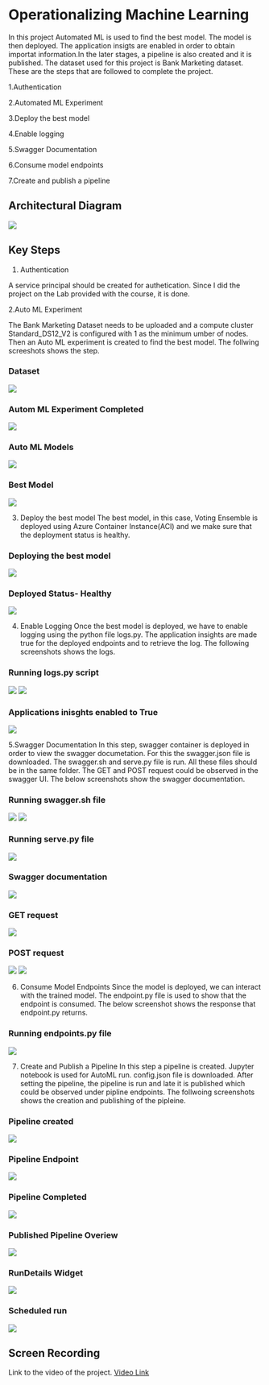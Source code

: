 # Operationalizing Machine Learning

In this project Automated ML is used to find the best model. The model is then deployed. The application insigts are enabled in order to obtain importat information.In the later stages, a pipeline is also created and it is published. The dataset used for this project is Bank Marketing dataset. These are the steps that are followed to complete the project.

1.Authentication

2.Automated ML Experiment

3.Deploy the best model

4.Enable logging

5.Swagger Documentation

6.Consume model endpoints

7.Create and publish a pipeline



## Architectural Diagram
<img src="./Screenshots/bloc.jpg" />

## Key Steps

1. Authentication

A service principal should be created for authetication. Since I did the project on the Lab provided with the course, it is done.

2.Auto ML Experiment

The Bank Marketing Dataset needs to be uploaded and a compute cluster  Standard_DS12_V2 is configured with 1 as the minimum umber of nodes. Then an Auto ML experiment is created to find the best model. The follwing screeshots shows the step.

### Dataset
<img src="./Screenshots/registered dataset.jpg" />

### Autom ML Experiment Completed
<img src="./Screenshots/expt completed.jpg" />

### Auto ML Models
<img src="./Screenshots/automl run.jpg" />

### Best Model
<img src="./Screenshots/best model.jpg" />

3. Deploy the best model
The best model, in this case, Voting Ensemble is deployed using Azure Container Instance(ACI) and we make sure that the deployment status is healthy.

### Deploying the best model
<img src="./Screenshots/best model deploy.jpg" />

### Deployed Status- Healthy
<img src="./Screenshots/deployed best model.jpg" />

4. Enable Logging 
Once the best model is deployed, we have to enable logging using the python file logs.py. The application insights are made true for the deployed endpoints and to retrieve the log. The following screenshots shows the logs.

### Running logs.py script
<img src="./Screenshots/logs.py1.jpg" />
<img src="./Screenshots/logs.py2.jpg" />

### Applications inisghts enabled to True
<img src="./Screenshots/apps insights true.jpg" />

5.Swagger Documentation 
In this step, swagger container is deployed in order to view the swagger documetation. For this the swagger.json file is downloaded. The swagger.sh and serve.py file is run. All these files should be in the same folder. The GET and POST request could be observed in the swagger UI. The below screenshots show the swagger documentation.

### Running swagger.sh file
<img src="./Screenshots/swager.sh1.jpg" />
<img src="./Screenshots/swagger.sh3.jpg" />

### Running serve.py file
<img src="./Screenshots/serve.py.jpg" />

### Swagger documentation
<img src="./Screenshots/swagger.jpg" />

### GET request
<img src="./Screenshots/get.jpg" />

### POST request
<img src="./Screenshots/post.jpg" />
<img src="./Screenshots/post2.jpg" />

6. Consume Model Endpoints
Since the model is deployed, we can interact with the trained model. The endpoint.py file is used to show that the endpoint is consumed. The below screenshot shows the response that endpoint.py returns.

### Running endpoints.py file
<img src="./Screenshots/enpoint.py.jpg" />

7. Create and Publish a Pipeline
In this step a pipeline is created. Jupyter notebook is used for AutoML run. config.json file is downloaded. After setting the pipeline, the pipeline is run and late it is published which could be observed under pipline endpoints. The follwoing screenshots shows the creation and publishing of the pipleine.

### Pipeline created
<img src="./Screenshots/pipeline running.jpg" />

### Pipeline Endpoint
<img src="./Screenshots/pipeline endpoint.jpg" />

### Pipeline Completed
<img src="./Screenshots/pipeline completed.jpg" />

### Published Pipeline Overiew
<img src="./Screenshots/rest edpoitactive.jpg" />

### RunDetails Widget
<img src="./Screenshots/rundetailswidget.jpg" />

### Scheduled run
<img src="./Screenshots/scheduled run.jpg" />

## Screen Recording
Link to the video of the project. [Video Link](https://drive.google.com/file/d/1INB8RVsBeNUAe9w7EQhY-ses9Qko4JN3/view?usp=sharing)



